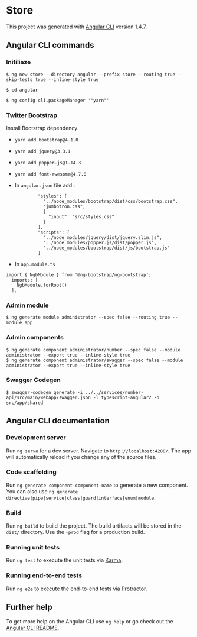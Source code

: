 # Store

This project was generated with [Angular CLI](https://github.com/angular/angular-cli) version 1.4.7.

## Angular CLI commands

### Initiliaze

```
$ ng new store --directory angular --prefix store --routing true --skip-tests true --inline-style true

$ cd angular

$ ng config cli.packageManager '"yarn"'
```

### Twitter Bootstrap

Install Bootstrap dependency 

* `yarn add bootstrap@4.1.0`
* `yarn add jquery@3.3.1`
* `yarn add popper.js@1.14.3`
* `yarn add font-awesome@4.7.0`

* In `angular.json` file add :
```
            "styles": [
              "../node_modules/bootstrap/dist/css/bootstrap.css",
              "jumbotron.css",
              {
                "input": "src/styles.css"
              }
            ],
            "scripts": [
              "../node_modules/jquery/dist/jquery.slim.js",
              "../node_modules/popper.js/dist/popper.js",
              "../node_modules/bootstrap/dist/js/bootstrap.js"
            ]
```
* In `app.module.ts`
```
import { NgbModule } from '@ng-bootstrap/ng-bootstrap';
  imports: [
    NgbModule.forRoot()
  ],
```

### Admin module

```
$ ng generate module administrator --spec false --routing true --module app

```

### Admin components

```
$ ng generate component administrator/number --spec false --module administrator --export true --inline-style true
$ ng generate component administrator/swagger --spec false --module administrator --export true --inline-style true
```

### Swagger Codegen

```
$ swagger-codegen generate -i ../../services/number-api/src/main/webapp/swagger.json -l typescript-angular2 -o src/app/shared
```

## Angular CLI documentation

### Development server

Run `ng serve` for a dev server. Navigate to `http://localhost:4200/`. The app will automatically reload if you change any of the source files.

### Code scaffolding

Run `ng generate component component-name` to generate a new component. You can also use `ng generate directive|pipe|service|class|guard|interface|enum|module`.

### Build

Run `ng build` to build the project. The build artifacts will be stored in the `dist/` directory. Use the `-prod` flag for a production build.

### Running unit tests

Run `ng test` to execute the unit tests via [Karma](https://karma-runner.github.io).

### Running end-to-end tests

Run `ng e2e` to execute the end-to-end tests via [Protractor](http://www.protractortest.org/).

## Further help

To get more help on the Angular CLI use `ng help` or go check out the [Angular CLI README](https://github.com/angular/angular-cli/blob/master/README.md).
